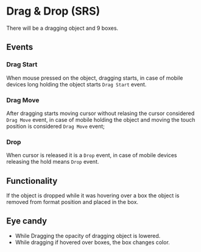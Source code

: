 # Drag & Drop (SRS)

There will be a dragging object and 9 boxes.

## Events

### Drag Start
When mouse pressed on the object, dragging starts, in case of mobile devices long holding the object starts `Drag Start` event.

### Drag Move
After dragging starts moving cursor without relasing the cursor considered `Drag Move` event, in case of mobile holding the object and moving the touch position is considered `Drag Move` event;

### Drop

When cursor is released it is a `Drop` event, in case of mobile devices releasing the hold means `Drop` event.

## Functionality

If the object is dropped while it was hovering over a box the object is removed from format position and placed in the box.

## Eye candy
- While Dragging the opacity of dragging object is lowered.
- While dragging if hovered over boxes, the box changes color.
